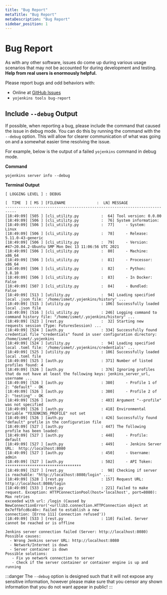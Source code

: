 ```yaml
---
title: "Bug Report"
metaTitle: "Bug Report"
metaDescription: "Bug Report"
sidebar_position: 1
---
```


# Bug Report

As with any other software, issues do come up during various usage scenarios
that may not be accounted for during development and testing.
**Help from real users is enormously helpful.**

Please report bugs and odd behaviors with:

- Online at [GitHub Issues](https://github.com/ismet55555/yojenkins/issues/new?assignees=ismet55555&labels=bug%2Ctriage&template=bug_report.yml&title=%5BBug%5D%3A+)
- `yojenkins tools bug-report`

## Include `--debug` Output

If possible, when reporting a bug, please include the command that caused
the issue in debug mode. You can do this by running the command
with the `--debug` option. This will allow for clearer communication of what was going on
and a somewhat easier time resolving the issue.

For example, below is the output of a failed `yojenkins` command in debug mode.

**Command**

```
yojenkins server info --debug
```

**Terminal Output**

```text
[ LOGGING LEVEL ] : DEBUG

[  TIME  ] [ MS ] [FILENAME              :  LN] MESSAGE
---------------------------------------------------------------------------
[18:49:09] [505 ] [cli_utility.py          :  64] Tool version: 0.0.00
[18:49:09] [506 ] [cli_utility.py          :  76] System information:
[18:49:09] [506 ] [cli_utility.py          :  77]     - System:    Linux
[18:49:09] [506 ] [cli_utility.py          :  78]     - Release:   5.11.0-43-generic
[18:49:09] [506 ] [cli_utility.py          :  79]     - Version:   #47~20.04.2-Ubuntu SMP Mon Dec 13 11:06:56 UTC 2021
[18:49:09] [506 ] [cli_utility.py          :  80]     - Machine:   x86_64
[18:49:09] [506 ] [cli_utility.py          :  81]     - Processor: x86_64
[18:49:09] [506 ] [cli_utility.py          :  82]     - Python:    3.8.10
[18:49:09] [506 ] [cli_utility.py          :  83]     - In Docker: False
[18:49:09] [507 ] [cli_utility.py          :  84]     - Bundled:   False
[18:49:09] [513 ] [utility.py              :  94] Loading specified local .json file: '/home/ismet/.yojenkins/history' ...
[18:49:09] [515 ] [utility.py              : 106] Successfully loaded local .json file
[18:49:09] [516 ] [cli_utility.py          : 246] Logging command to command history file: "/home/ismet/.yojenkins/history" ...
[18:49:09] [523 ] [rest.py                 :  32] Starting new requests session (Type: FuturesSession) ...
[18:49:09] [524 ] [auth.py                 : 334] Successfully found credential file "credentials" found in user configuration directory: /home/ismet/.yojenkins
[18:49:09] [524 ] [utility.py              :  94] Loading specified local .toml file: '/home/ismet/.yojenkins/credentials' ...
[18:49:09] [525 ] [utility.py              : 106] Successfully loaded local .toml file
[18:49:09] [525 ] [auth.py                 : 371] Number of listed profiles found: 4
[18:49:09] [526 ] [auth.py                 : 376] Ignoring profiles that do not have at least the following keys: jenkins_server_url, username ...
[18:49:09] [526 ] [auth.py                 : 380]     - Profile 1 of 2: "default" - OK
[18:49:09] [526 ] [auth.py                 : 380]     - Profile 2 of 2: "testing" - OK
[18:49:09] [526 ] [auth.py                 : 403] Argument "--profile" was not specified
[18:49:09] [526 ] [auth.py                 : 418] Environmental Variable "YOJENKINS_PROFILE" not set
[18:49:09] [526 ] [auth.py                 : 426] Successfully found "default" profile in the configuration file
[18:49:09] [527 ] [auth.py                 : 447] The following profile has been loaded:
[18:49:09] [527 ] [auth.py                 : 448]     - Profile:             default
[18:49:09] [527 ] [auth.py                 : 449]     - Jenkins Server URL:  http://localhost:8080
[18:49:09] [527 ] [auth.py                 : 450]     - Username:            admin
[18:49:09] [527 ] [auth.py                 : 502]     - API Token:           **********************************
[18:49:09] [527 ] [rest.py                 :  98] Checking if server is reachable: "http://localhost:8080/login" ...
[18:49:09] [528 ] [rest.py                 : 157] Request URL: http://localhost:8080/login
[18:49:09] [533 ] [rest.py                 : 221] Failed to make request. Exception: HTTPConnectionPool(host='localhost', port=8080): Max retries
exceeded with url: /login (Caused by NewConnectionError('<urllib3.connection.HTTPConnection object at 0x7effbfcd6c40>: Failed to establish a new
connection: [Errno 111] Connection refused'))
[18:49:09] [533 ] [rest.py                 : 110] Failed. Server cannot be reached or is offline

Jenkins server connection failed (Server: http://localhost:8080)
Possible causes:
  - Wrong Jenkins server URL: http://localhost:8080
  - Network/Internet is down
  - Server container is down
Possible solutions:
   - Fix yo network connection to server
   - Check if the server container or container engine is up and running
```

:::danger
The `--debug` option is designed such that it will not expose any sensitive information, however
please make sure that you censor any shown information that you do not want appear in public!
:::
